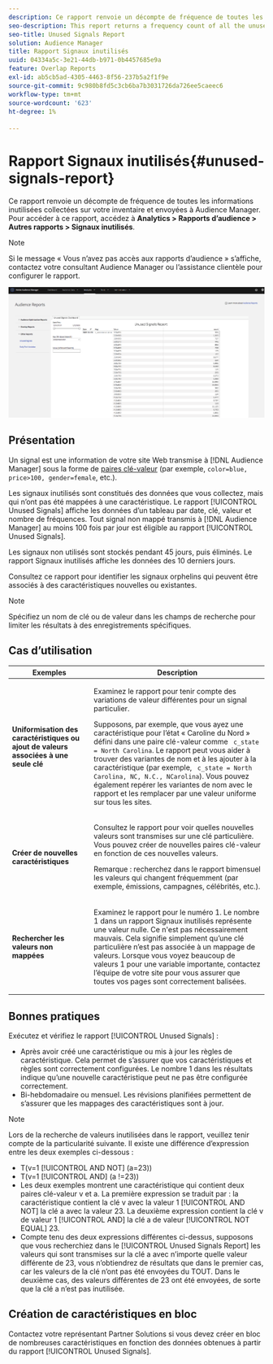 ```yaml
---
description: Ce rapport renvoie un décompte de fréquence de toutes les informations inutilisées collectées sur votre inventaire et envoyées à Audience Manager.
seo-description: This report returns a frequency count of all the unused information collected on your inventory and sent to Audience Manager.
seo-title: Unused Signals Report
solution: Audience Manager
title: Rapport Signaux inutilisés
uuid: 04334a5c-3e21-44db-b971-0b4457685e9a
feature: Overlap Reports
exl-id: ab5cb5ad-4305-4463-8f56-237b5a2f1f9e
source-git-commit: 9c980b8fd5c3cb6ba7b3031726da726ee5caeec6
workflow-type: tm+mt
source-wordcount: '623'
ht-degree: 1%

---
```


# Rapport Signaux inutilisés{#unused-signals-report}

Ce rapport renvoie un décompte de fréquence de toutes les informations inutilisées collectées sur votre inventaire et envoyées à Audience Manager. Pour accéder à ce rapport, accédez à **Analytics > Rapports d’audience > Autres rapports > Signaux inutilisés**.

>[!NOTE]
>
>Si le message « Vous n’avez pas accès aux rapports d’audience » s’affiche, contactez votre consultant Audience Manager ou l’assistance clientèle pour configurer le rapport.

![Capture d&#39;écran du rapport Signaux inutilisés](/help/using/reporting/dynamic-reports/assets/unused-signals.png)

## Présentation

Un signal est une information de votre site Web transmise à [!DNL Audience Manager] sous la forme de [paires clé-valeur](../../reference/key-value-pairs-explained.md) (par exemple, `color=blue, price>100, gender=female`, etc.).

Les signaux inutilisés sont constitués des données que vous collectez, mais qui n’ont pas été mappées à une caractéristique. Le rapport [!UICONTROL Unused Signals] affiche les données d’un tableau par date, clé, valeur et nombre de fréquences. Tout signal non mappé transmis à [!DNL Audience Manager] au moins 100 fois par jour est éligible au rapport [!UICONTROL Unused Signals].

Les signaux non utilisés sont stockés pendant 45 jours, puis éliminés. Le rapport Signaux inutilisés affiche les données des 10 derniers jours.

Consultez ce rapport pour identifier les signaux orphelins qui peuvent être associés à des caractéristiques nouvelles ou existantes.

>[!NOTE]
>
>Spécifiez un nom de clé ou de valeur dans les champs de recherche pour limiter les résultats à des enregistrements spécifiques.

## Cas d’utilisation

<table id="table_E5EE0EC078E14EF4B197243488517A2D"> 
 <thead> 
  <tr> 
   <th colname="col1" class="entry"> Exemples </th> 
   <th colname="col2" class="entry"> Description </th> 
  </tr> 
 </thead>
 <tbody> 
  <tr> 
   <td colname="col1"> <p><b>Uniformisation des caractéristiques ou ajout de valeurs associées à une seule clé</b> </p> </td> 
   <td colname="col2"> <p>Examinez le rapport pour tenir compte des variations de valeur différentes pour un signal particulier. </p> <p>Supposons, par exemple, que vous ayez une caractéristique pour l’état « Caroline du Nord » défini dans une paire clé-valeur comme <code> c_state = North Carolina</code>. Le rapport peut vous aider à trouver des variantes de nom et à les ajouter à la caractéristique (par exemple, <code> c_state = North Carolina, NC, N.C., NCarolina</code>). Vous pouvez également repérer les variantes de nom avec le rapport et les remplacer par une valeur uniforme sur tous les sites. </p> <p> </p> </td> 
  </tr> 
  <tr> 
   <td colname="col1"> <p><b>Créer de nouvelles caractéristiques</b> </p> </td> 
   <td colname="col2"> <p>Consultez le rapport pour voir quelles nouvelles valeurs sont transmises sur une clé particulière. Vous pouvez créer de nouvelles paires clé-valeur en fonction de ces nouvelles valeurs. </p> <p> <p>Remarque : recherchez dans le rapport bimensuel les valeurs qui changent fréquemment (par exemple, émissions, campagnes, célébrités, etc.). </p> </p> </td> 
  </tr> 
  <tr> 
   <td colname="col1"> <p><b>Rechercher les valeurs non mappées</b> </p> </td> 
   <td colname="col2"> <p>Examinez le rapport pour le numéro 1. Le nombre 1 dans un rapport <span class="wintitle"> Signaux inutilisés</span> représente une valeur nulle. Ce n'est pas nécessairement mauvais. Cela signifie simplement qu’une clé particulière n’est pas associée à un mappage de valeurs. Lorsque vous voyez beaucoup de valeurs 1 pour une variable importante, contactez l’équipe de votre site pour vous assurer que toutes vos pages sont correctement balisées. </p> </td> 
  </tr> 
 </tbody> 
</table>

## Bonnes pratiques

Exécutez et vérifiez le rapport [!UICONTROL Unused Signals] :

* Après avoir créé une caractéristique ou mis à jour les règles de caractéristique. Cela permet de s’assurer que vos caractéristiques et règles sont correctement configurées. Le nombre 1 dans les résultats indique qu’une nouvelle caractéristique peut ne pas être configurée correctement.
* Bi-hebdomadaire ou mensuel. Les révisions planifiées permettent de s’assurer que les mappages des caractéristiques sont à jour.

>[!NOTE]
>
>Lors de la recherche de valeurs inutilisées dans le rapport, veuillez tenir compte de la particularité suivante. Il existe une différence d’expression entre les deux exemples ci-dessous :

* T(v=1 [!UICONTROL AND NOT] (a=23))
* T(v=1 [!UICONTROL AND] (a !=23))
* Les deux exemples montrent une caractéristique qui contient deux paires clé-valeur v et a. La première expression se traduit par : la caractéristique contient la clé v avec la valeur 1 [!UICONTROL AND NOT] la clé a avec la valeur 23. La deuxième expression contient la clé v de valeur 1 [!UICONTROL AND] la clé a de valeur [!UICONTROL NOT EQUAL] 23.
* Compte tenu des deux expressions différentes ci-dessus, supposons que vous recherchiez dans le [!UICONTROL Unused Signals Report] les valeurs qui sont transmises sur la clé a avec n’importe quelle valeur différente de 23, vous n’obtiendrez de résultats que dans le premier cas, car les valeurs de la clé n’ont pas été envoyées du TOUT. Dans le deuxième cas, des valeurs différentes de 23 ont été envoyées, de sorte que la clé a n’est pas inutilisée.

## Création de caractéristiques en bloc

Contactez votre représentant Partner Solutions si vous devez créer en bloc de nombreuses caractéristiques en fonction des données obtenues à partir du rapport [!UICONTROL Unused Signals].
